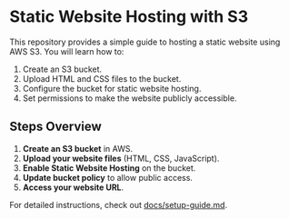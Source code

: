 # Static Website Hosting with S3

This repository provides a simple guide to hosting a static website using AWS S3. You will learn how to:

1. Create an S3 bucket.
2. Upload HTML and CSS files to the bucket.
3. Configure the bucket for static website hosting.
4. Set permissions to make the website publicly accessible.

## Steps Overview

1. **Create an S3 bucket** in AWS.
2. **Upload your website files** (HTML, CSS, JavaScript).
3. **Enable Static Website Hosting** on the bucket.
4. **Update bucket policy** to allow public access.
5. **Access your website URL**.

For detailed instructions, check out [docs/setup-guide.md](docs/setup-guide.md).

